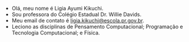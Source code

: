 - Olá, meu nome é Ligia Ayumi Kikuchi.
- Sou professora do Colégio Estadual Dr. Willie Davids.
- Meu email de contato é ligia.kikuchi@escola.pr.gov.br.
- Leciono as disciplinas de Pensamento Computacional; Programação e Tecnologia Computacional; e Física.


<!---
prof-Ligia/prof-Ligia is a ✨ special ✨ repository because its `README.md` (this file) appears on your GitHub profile.
You can click the Preview link to take a look at your changes.
--->

